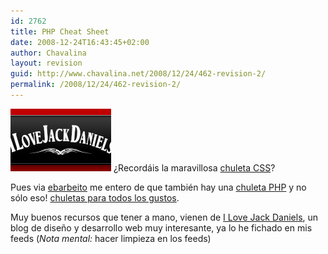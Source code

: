 ```yaml
---
id: 2762
title: PHP Cheat Sheet
date: 2008-12-24T16:43:45+02:00
author: Chavalina
layout: revision
guid: http://www.chavalina.net/2008/12/24/462-revision-2/
permalink: /2008/12/24/462-revision-2/
---
```

<img class="imgizqda" src="/imagenes/fotos/lovejackdaniels.jpg" alt="I Love Jack Daniels" /> ¿Recordáis la maravillosa <a href="http://www.chavalina.net/comentar.php?idpost=418&#038;q=css" target="_blank">chuleta CSS</a>?

Pues via <a href="http://blog.enrique.barbeito.org/archivos/2005/05/04/chuleta-php-y-mas/" target="_blank">ebarbeito</a> me entero de que también hay una <a href="http://www.ilovejackdaniels.com/php/php-cheat-sheet/" target="_blank">chuleta PHP</a> y no sólo eso! <a href="http://www.ilovejackdaniels.com/cheat-sheets/" target="_blank">chuletas para todos los gustos</a>.

Muy buenos recursos que tener a mano, vienen de <a href="http://www.ilovejackdaniels.com/" target="_blank">I Love Jack Daniels</a>, un blog de dise&ntilde;o y desarrollo web muy interesante, ya lo he fichado en mis feeds (_Nota mental:_ hacer limpieza en los feeds)